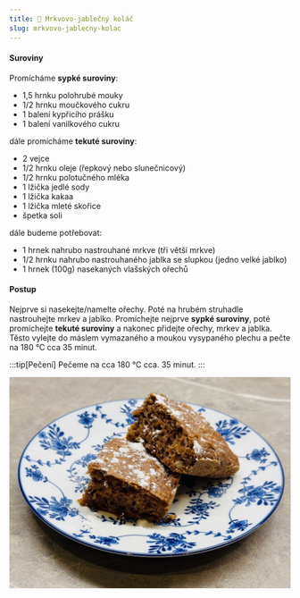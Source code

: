 ```yaml
---
title: 🥕 Mrkvovo-jablečný koláč
slug: mrkvovo-jablecny-kolac
---
```


#### Suroviny

Promícháme **sypké suroviny**:

* 1,5 hrnku polohrubé mouky
* 1/2 hrnku moučkového cukru
* 1 balení kypřicího prášku
* 1 balení vanilkového cukru

dále promícháme **tekuté suroviny**:

* 2 vejce
* 1/2 hrnku oleje (řepkový nebo slunečnicový)
* 1/2 hrnku polotučného mléka
* 1 lžička jedlé sody
* 1 lžička kakaa
* 1 lžička mleté skořice
* špetka soli

dále budeme potřebovat:

* 1 hrnek nahrubo nastrouhané mrkve (tři větší mrkve)
* 1/2 hrnku nahrubo nastrouhaného jablka se slupkou (jedno velké jablko)
* 1 hrnek (100g) nasekaných vlašských ořechů

#### Postup

Nejprve si nasekejte/namelte ořechy. Poté na hrubém struhadle nastrouhejte mrkev a jablko. Promíchejte nejprve **sypké
suroviny**, poté promíchejte **tekuté suroviny** a nakonec přidejte ořechy, mrkev a jablka. Těsto vylejte do máslem
vymazaného a moukou vysypaného plechu a pečte na 180 °C cca 35 minut.

:::tip[Pečení]
Pečeme na cca 180 °C cca. 35 minut.
:::

![](../../../../assets/peceni/mrkvovo-jablecny-kolac.jpg)